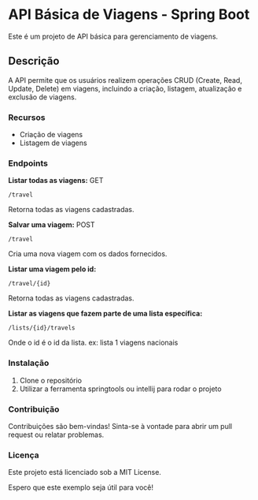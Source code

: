 # API Básica de Viagens - Spring Boot
Este é um projeto de API básica para gerenciamento de viagens.

## Descrição
A API permite que os usuários realizem operações CRUD (Create, Read, Update, Delete) em viagens, incluindo a criação, listagem, atualização e exclusão de viagens.

### Recursos
- Criação de viagens
- Listagem de viagens

### Endpoints
__Listar todas as viagens:__
GET
```
/travel
```
Retorna todas as viagens cadastradas.

__Salvar uma viagem:__
POST
```
/travel
```
Cria uma nova viagem com os dados fornecidos.

__Listar uma viagem pelo id:__

```
/travel/{id}
```
Retorna todas as viagens cadastradas.

__Listar as viagens que fazem parte de uma lista específica:__
```
/lists/{id}/travels
```
Onde o id é o id da lista. ex: lista 1 viagens nacionais

### Instalação
1. Clone o repositório
2. Utilizar a ferramenta springtools ou intellij para rodar o projeto

### Contribuição
Contribuições são bem-vindas! Sinta-se à vontade para abrir um pull request ou relatar problemas.

### Licença
Este projeto está licenciado sob a MIT License.

Espero que este exemplo seja útil para você!